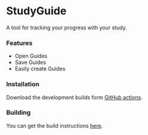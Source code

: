 # **StudyGuide**

A tool for tracking your progress with your study.

### Features

* Open Guides
* Save Guides
* Easily create Guides

### Installation

<!--Download the latest version from GitHub Releases. -->

Download the development builds form [GitHub actions](https://github.com/JesseRobot01/StudyGuide/actions).

### Building

You can get the build instructions [here](https://github.com/JesseRobot01/StudyGuide/wiki/Building).